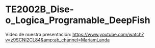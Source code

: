 # TE2002B_Dise-o_Logica_Programable_DeepFish
Video de nuestra presentación: https://www.youtube.com/watch?v=z9SCNI2CL84&amp;ab_channel=MariamLanda
